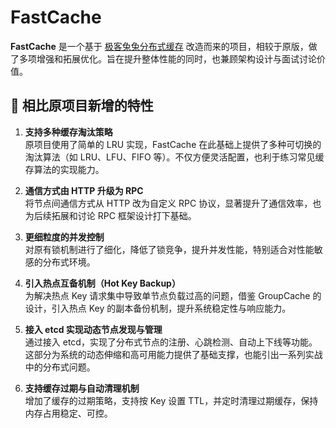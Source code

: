 # FastCache

**FastCache** 是一个基于 [极客兔兔分布式缓存](https://geektutu.com/post/geek-cache.html) 改造而来的项目，相较于原版，做了多项增强和拓展优化。旨在提升整体性能的同时，也兼顾架构设计与面试讨论价值。

## 🔧 相比原项目新增的特性

1. **支持多种缓存淘汰策略**  
   原项目使用了简单的 LRU 实现，FastCache 在此基础上提供了多种可切换的淘汰算法（如 LRU、LFU、FIFO 等）。不仅方便灵活配置，也利于练习常见缓存算法的实现能力。

2. **通信方式由 HTTP 升级为 RPC**  
   将节点间通信方式从 HTTP 改为自定义 RPC 协议，显著提升了通信效率，也为后续拓展和讨论 RPC 框架设计打下基础。

3. **更细粒度的并发控制**  
   对原有锁机制进行了细化，降低了锁竞争，提升并发性能，特别适合对性能敏感的分布式环境。

4. **引入热点互备机制（Hot Key Backup）**  
   为解决热点 Key 请求集中导致单节点负载过高的问题，借鉴 GroupCache 的设计，引入热点 Key 的副本备份机制，提升系统稳定性与响应能力。

5. **接入 etcd 实现动态节点发现与管理**  
   通过接入 etcd，实现了分布式节点的注册、心跳检测、自动上下线等功能。这部分为系统的动态伸缩和高可用能力提供了基础支撑，也能引出一系列实战中的分布式问题。

6. **支持缓存过期与自动清理机制**  
   增加了缓存的过期策略，支持按 Key 设置 TTL，并定时清理过期缓存，保持内存占用稳定、可控。
